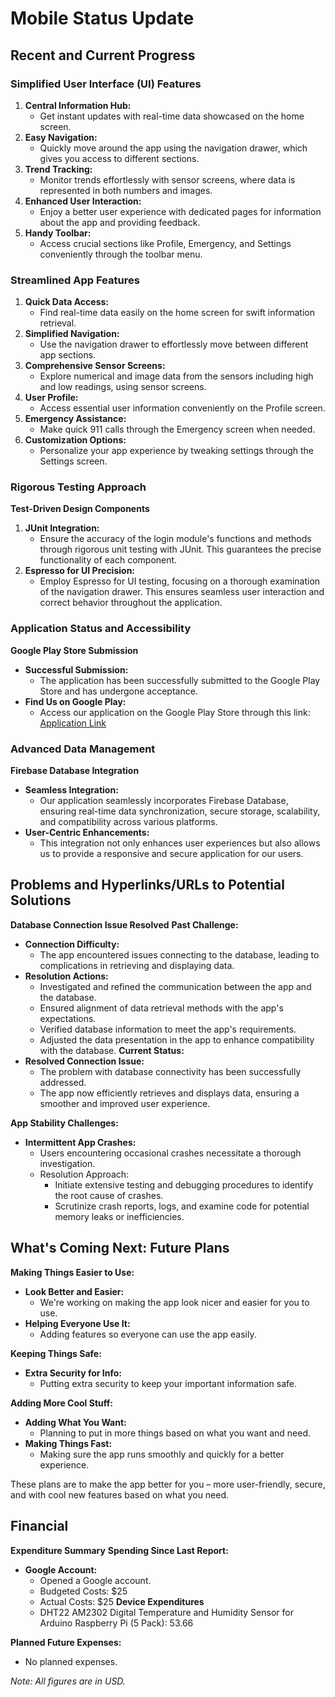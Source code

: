 # **Mobile Status Update**
## **Recent and Current Progress**
### **Simplified User Interface (UI) Features**
1. **Central Information Hub:**
   - Get instant updates with real-time data showcased on the home screen.
2. **Easy Navigation:**
   - Quickly move around the app using the navigation drawer, which gives you access to different sections.
3. **Trend Tracking:**
   - Monitor trends effortlessly with sensor screens, where data is represented in both numbers and images.
4. **Enhanced User Interaction:**
   - Enjoy a better user experience with dedicated pages for information about the app and providing feedback.
5. **Handy Toolbar:**
   - Access crucial sections like Profile, Emergency, and Settings conveniently through the toolbar menu.

### **Streamlined App Features**
1. **Quick Data Access:**
   - Find real-time data easily on the home screen for swift information retrieval.
2. **Simplified Navigation:**
   - Use the navigation drawer to effortlessly move between different app sections.
3. **Comprehensive Sensor Screens:**
   - Explore numerical and image data from the sensors including high and low readings, using sensor screens.
4. **User Profile:**
   - Access essential user information conveniently on the Profile screen.
5. **Emergency Assistance:**
   - Make quick 911 calls through the Emergency screen when needed.
6. **Customization Options:**
   - Personalize your app experience by tweaking settings through the Settings screen.

### **Rigorous Testing Approach**
**Test-Driven Design Components**
1. **JUnit Integration:**
   - Ensure the accuracy of the login module's functions and methods through rigorous unit testing with JUnit. This guarantees the precise functionality of each component.
2. **Espresso for UI Precision:**
   - Employ Espresso for UI testing, focusing on a thorough examination of the navigation drawer. This ensures seamless user interaction and correct behavior throughout the application.

### **Application Status and Accessibility**
**Google Play Store Submission**
- **Successful Submission:**
  - The application has been successfully submitted to the Google Play Store and has undergone acceptance.
- **Find Us on Google Play:**
  - Access our application on the Google Play Store through this link: [Application Link](https://play.google.com/store/apps/details?id=ca.techinnovators.smartfeeder)

### **Advanced Data Management**
**Firebase Database Integration**
- **Seamless Integration:**
  - Our application seamlessly incorporates Firebase Database, ensuring real-time data synchronization, secure storage, scalability, and compatibility across various platforms.
- **User-Centric Enhancements:**
  - This integration not only enhances user experiences but also allows us to provide a responsive and secure application for our users.

## **Problems and Hyperlinks/URLs to Potential Solutions**
**Database Connection Issue Resolved**
**Past Challenge:**
- **Connection Difficulty:**
  - The app encountered issues connecting to the database, leading to complications in retrieving and displaying data.
- **Resolution Actions:**
  - Investigated and refined the communication between the app and the database.
  - Ensured alignment of data retrieval methods with the app's expectations.
  - Verified database information to meet the app's requirements.
  - Adjusted the data presentation in the app to enhance compatibility with the database.
**Current Status:**
- **Resolved Connection Issue:**
  - The problem with database connectivity has been successfully addressed.
  - The app now efficiently retrieves and displays data, ensuring a smoother and improved user experience.

**App Stability Challenges:**
- **Intermittent App Crashes:**
  - Users encountering occasional crashes necessitate a thorough investigation.
  - Resolution Approach:
    - Initiate extensive testing and debugging procedures to identify the root cause of crashes.
    - Scrutinize crash reports, logs, and examine code for potential memory leaks or inefficiencies.

## **What's Coming Next: Future Plans**
**Making Things Easier to Use:**
- **Look Better and Easier:**
  - We're working on making the app look nicer and easier for you to use.
- **Helping Everyone Use It:**
  - Adding features so everyone can use the app easily.

**Keeping Things Safe:**
- **Extra Security for Info:**
  - Putting extra security to keep your important information safe.

**Adding More Cool Stuff:**
- **Adding What You Want:**
  - Planning to put in more things based on what you want and need.
- **Making Things Fast:**
  - Making sure the app runs smoothly and quickly for a better experience.

These plans are to make the app better for you – more user-friendly, secure, and with cool new features based on what you need.

## **Financial**
**Expenditure Summary**
**Spending Since Last Report:**
- **Google Account:**
  - Opened a Google account.
  - Budgeted Costs: $25
  - Actual Costs: $25
**Device Expenditures**
  - DHT22 AM2302 Digital Temperature and Humidity Sensor for Arduino Raspberry Pi (5 Pack): 53.66

**Planned Future Expenses:**
- No planned expenses.

*Note: All figures are in USD.*
